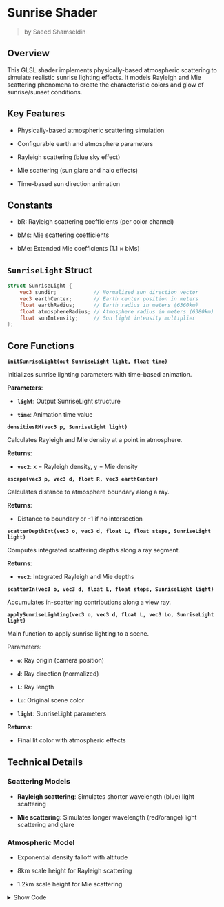 <div class="container">
    <h1 class="main-heading">Sunrise Shader</h1>
    <blockquote class="author">by Saeed Shamseldin</blockquote>
</div>


## Overview

This GLSL shader implements physically-based atmospheric scattering to simulate realistic sunrise lighting effects. It models Rayleigh and Mie scattering phenomena to create the characteristic colors and glow of sunrise/sunset conditions.

## Key Features
- Physically-based atmospheric scattering simulation

- Configurable earth and atmosphere parameters

- Rayleigh scattering (blue sky effect)

- Mie scattering (sun glare and halo effects)

- Time-based sun direction animation

## Constants
- bR: Rayleigh scattering coefficients (per color channel)

- bMs: Mie scattering coefficients

- bMe: Extended Mie coefficients (1.1 × bMs)

## `SunriseLight` Struct
```glsl
struct SunriseLight {
    vec3 sundir;            // Normalized sun direction vector
    vec3 earthCenter;       // Earth center position in meters
    float earthRadius;      // Earth radius in meters (6360km)
    float atmosphereRadius; // Atmosphere radius in meters (6380km)
    float sunIntensity;     // Sun light intensity multiplier
};
```

## Core Functions

**`initSunriseLight(out SunriseLight light, float time)`**

Initializes sunrise lighting parameters with time-based animation.

**Parameters**:

- **`light`**: Output SunriseLight structure

- **`time`**: Animation time value

**`densitiesRM(vec3 p, SunriseLight light)`**

Calculates Rayleigh and Mie density at a point in atmosphere.

**Returns**:
  
  - **`vec2`**: x = Rayleigh density, y = Mie density

**`escape(vec3 p, vec3 d, float R, vec3 earthCenter)`**

Calculates distance to atmosphere boundary along a ray.

**Returns**:

- Distance to boundary or -1 if no intersection

**`scatterDepthInt(vec3 o, vec3 d, float L, float steps, SunriseLight light)`**

Computes integrated scattering depths along a ray segment.

**Returns**:

- **`vec2`**: Integrated Rayleigh and Mie depths

**`scatterIn(vec3 o, vec3 d, float L, float steps, SunriseLight light)`**

Accumulates in-scattering contributions along a view ray.

**`applySunriseLighting(vec3 o, vec3 d, float L, vec3 Lo, SunriseLight light)`**

Main function to apply sunrise lighting to a scene.

Parameters:

- **`o`**: Ray origin (camera position)

- **`d`**: Ray direction (normalized)

- **`L`**: Ray length

- **`Lo`**: Original scene color

- **`light`**: SunriseLight parameters

**Returns**:

- Final lit color with atmospheric effects

## Technical Details

### Scattering Models

- **Rayleigh scattering**: Simulates shorter wavelength (blue) light scattering

- **Mie scattering**: Simulates longer wavelength (red/orange) light scattering and glare

### Atmospheric Model

- Exponential density falloff with altitude

- 8km scale height for Rayleigh scattering

- 1.2km scale height for Mie scattering


<details>
<summary>Show Code</summary>
```glsl
// Global variables for sunrise lighting
vec2 totalDepthRM;
vec3 I_R, I_M;
const vec3 bR = vec3(58e-7, 135e-7, 331e-7); // Rayleigh scattering coefficient
const vec3 bMs = vec3(2e-5); // Mie scattering coefficients
const vec3 bMe = bMs * 1.1;

struct SunriseLight {
    vec3 sundir;
    vec3 earthCenter;
    float earthRadius;
    float atmosphereRadius;
    float sunIntensity;
};

void initSunriseLight(out SunriseLight light, float time) {
    light.sundir = normalize(vec3(.5, .4 * (1. + sin(.5 * time)), -1.));
    light.earthCenter = vec3(0., -6360e3, 0.);
    light.earthRadius = 6360e3;
    light.atmosphereRadius = 6380e3;
    light.sunIntensity = 10.0;
}

vec2 densitiesRM(vec3 p, SunriseLight light) {
    float h = max(0., length(p - light.earthCenter) - light.earthRadius);
    return vec2(exp(-h/8e3), exp(-h/12e2));
}

float escape(vec3 p, vec3 d, float R, vec3 earthCenter) {
    vec3 v = p - earthCenter;
    float b = dot(v, d);
    float det = b * b - dot(v, v) + R*R;
    if (det < 0.) return -1.;
    det = sqrt(det);
    float t1 = -b - det, t2 = -b + det;
    return (t1 >= 0.) ? t1 : t2;
}

vec2 scatterDepthInt(vec3 o, vec3 d, float L, float steps, SunriseLight light) {
    vec2 depthRMs = vec2(0.);
    L /= steps; d *= L;
    
    for (float i = 0.; i < steps; ++i)
        depthRMs += densitiesRM(o + d * i, light);

    return depthRMs * L;
}

void scatterIn(vec3 o, vec3 d, float L, float steps, SunriseLight light) {
    L /= steps; d *= L;

    for (float i = 0.; i < steps; ++i) {
        vec3 p = o + d * i;
        vec2 dRM = densitiesRM(p, light) * L;
        totalDepthRM += dRM;
        vec2 depthRMsum = totalDepthRM + scatterDepthInt(p, light.sundir, escape(p, light.sundir, light.atmosphereRadius, light.earthCenter), 4., light);
        vec3 A = exp(-bR * depthRMsum.x - bMe * depthRMsum.y);
        I_R += A * dRM.x;
        I_M += A * dRM.y;
    }
}

vec3 applySunriseLighting(vec3 o, vec3 d, float L, vec3 Lo, SunriseLight light) {
    totalDepthRM = vec2(0.);
    I_R = I_M = vec3(0.);
    scatterIn(o, d, L, 16., light);

    float mu = dot(d, light.sundir);
    return Lo + Lo * exp(-bR * totalDepthRM.x - bMe * totalDepthRM.y)
        + light.sunIntensity * (1. + mu * mu) * (
            I_R * bR * .0597 +
            I_M * bMs * .0196 / pow(1.58 - 1.52 * mu, 1.5));
}


```
</details>